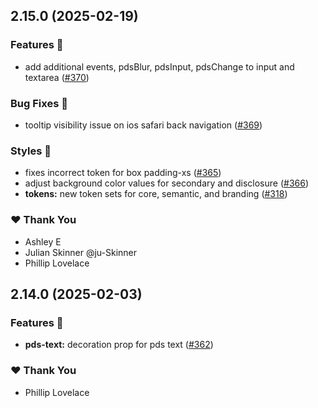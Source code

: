## 2.15.0 (2025-02-19)

### Features 🚀

- add additional events, pdsBlur, pdsInput, pdsChange to input and textarea ([#370](https://github.com/Kajabi/pine/pull/370))

### Bug Fixes 🐛

- tooltip visibility issue on ios safari back navigation ([#369](https://github.com/Kajabi/pine/pull/369))

### Styles 🎨

- fixes incorrect token for box padding-xs ([#365](https://github.com/Kajabi/pine/pull/365))
- adjust background color values for secondary and disclosure ([#366](https://github.com/Kajabi/pine/pull/366))
- **tokens:** new token sets for core, semantic, and branding ([#318](https://github.com/Kajabi/pine/pull/318))

### ❤️  Thank You

- Ashley E
- Julian Skinner @ju-Skinner
- Phillip Lovelace

## 2.14.0 (2025-02-03)

### Features 🚀

- **pds-text:** decoration prop for pds text ([#362](https://github.com/Kajabi/pine/pull/362))

### ❤️  Thank You

- Phillip Lovelace